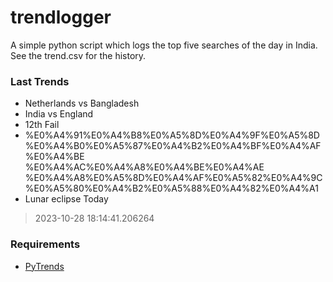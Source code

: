 # trendlogger
A simple python script which logs the top five searches of the day in India.<br>See the trend.csv for the history.<br>

<!-- Last Trends -->
### Last Trends
* Netherlands vs Bangladesh
* India vs England
* 12th Fail
* %E0%A4%91%E0%A4%B8%E0%A5%8D%E0%A4%9F%E0%A5%8D%E0%A4%B0%E0%A5%87%E0%A4%B2%E0%A4%BF%E0%A4%AF%E0%A4%BE %E0%A4%AC%E0%A4%A8%E0%A4%BE%E0%A4%AE %E0%A4%A8%E0%A5%8D%E0%A4%AF%E0%A5%82%E0%A4%9C%E0%A5%80%E0%A4%B2%E0%A5%88%E0%A4%82%E0%A4%A1
* Lunar eclipse Today
> 2023-10-28 18:14:41.206264

<!-- Requirements -->
### Requirements
* [PyTrends](https://github.com/dreyco676/pytrends)
